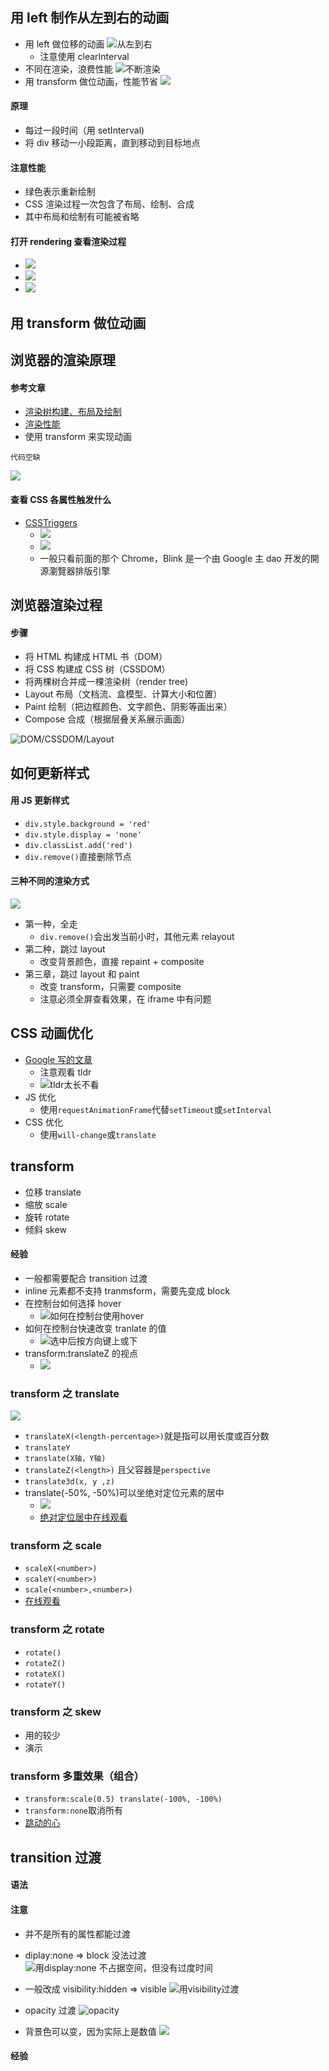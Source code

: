 ## 用 left 制作从左到右的动画

- 用 left 做位移的动画
  ![从左到右](img/从左到右的代码.png)
  - 注意使用 clearInterval
- 不同在渲染，浪费性能
  ![不断渲染](img/不停渲染.gif)
- 用 transform 做位动画，性能节省
  ![](img/transform位移.gif)

#### 原理

- 每过一段时间（用 setInterval)
- 将 div 移动一小段距离，直到移动到目标地点

#### 注意性能

- 绿色表示重新绘制
- CSS 渲染过程一次包含了布局、绘制、合成
- 其中布局和绘制有可能被省略

#### 打开 rendering 查看渲染过程

- ![](img/rendering1.png)
- ![](img/rendering2.png)
- ![](img/rendering3.png)

## 用 transform 做位动画

## 浏览器的渲染原理

#### 参考文章

- [渲染树构建、布局及绘制]()
- [渲染性能]()
- 使用 transform 来实现动画

```
代码空缺
```

![](img/transform位移.gif)

#### 查看 CSS 各属性触发什么

- [CSSTriggers](https://csstriggers.com)
  - ![](img/如何查看绘制1.png)
  - ![](img/如何查看绘制2.png)
  - 一般只看前面的那个 Chrome，Blink 是一个由 Google 主 dao 开发的開源瀏覽器排版引擎

## 浏览器渲染过程

#### 步骤

- 将 HTML 构建成 HTML 书（DOM）
- 将 CSS 构建成 CSS 树（CSSDOM）
- 将两棵树合并成一棵渲染树（render tree)
- Layout 布局（文档流、盒模型、计算大小和位置）
- Paint 绘制（把边框颜色、文字颜色、阴影等画出来）
- Compose 合成（根据层叠关系展示画面）

![DOM/CSSDOM/Layout](img/三种树.png)

## 如何更新样式

#### 用 JS 更新样式

- `div.style.background = 'red'`
- `div.style.display = 'none'`
- `div.classList.add('red')`
- `div.remove()`直接删除节点

#### 三种不同的渲染方式

![](img/渲染不同方式.png)

- 第一种，全走
  - `div.remove()`会出发当前小时，其他元素 relayout
- 第二种，跳过 layout
  - 改变背景颜色，直接 repaint + composite
- 第三章，跳过 layout 和 paint
  - 改变 transform，只需要 composite
  - 注意必须全屏查看效果，在 iframe 中有问题

## CSS 动画优化

- [Google 写的文章](https://developers.google.com/web/fundamentals/performance/rendering/optimize-javascript-execution)
  - 注意观看 tldr
  - ![tldr太长不看](img/tldr.png)
- JS 优化
  - 使用`requestAnimationFrame`代替`setTimeout`或`setInterval`
- CSS 优化
  - 使用`will-change`或`translate`

## transform

- 位移 translate
- 缩放 scale
- 旋转 rotate
- 倾斜 skew

#### 经验

- 一般都需要配合 transition 过渡
- inline 元素都不支持 tranmsform，需要先变成 block
- 在控制台如何选择 hover
  - ![如何在控制台使用hover](img/hover.png)
- 如何在控制台快速改变 tranlate 的值
  - ![选中后按方向键上或下](img/shift.png)
- transform:translateZ 的视点
  - ![](img/视点.png)

### transform 之 translate

![](img/translate.png)

- `translateX(<length-percentage>)`就是指可以用长度或百分数
- `translateY`
- `translate(X轴，Y轴)`
- `translateZ(<length>)` 且父容器是`perspective`
- `translate3d(x, y ,z)`
- translate(-50%, -50%)可以坐绝对定位元素的居中
  - ![](img/绝对定位居中.png)
  - [绝对定位居中在线观看](http://js.jirengu.com/jojimowuma/6/watch?html,css,output)

### transform 之 scale

- `scaleX(<number>)`
- `scaleY(<number>)`
- `scale(<number>,<number>)`
- [在线观看](http://js.jirengu.com/jojimowuma/7/watch?html,css,output)

### transform 之 rotate

- `rotate()`
- `rotateZ()`
- `rotateX()`
- `rotateY()`

### transform 之 skew

- 用的较少
- 演示

### transform 多重效果（组合）

- `transform:scale(0.5) translate(-100%, -100%)`
- `transform:none`取消所有
- [跳动的心]()

## transition 过渡

#### 语法

#### 注意

- 并不是所有的属性都能过渡
- diplay:none => block 没法过渡
  ![用display:none 不占据空间，但没有过度时间](img/none过渡.gif)
- 一般改成 visibility:hidden => visible
  ![用visibility过渡](img/visibility过渡.gif)

- opacity 过渡
  ![opacity](img/opacity过渡.gif)
- 背景色可以变，因为实际上是数值
  ![](img/背景色过渡.png)

#### 经验
